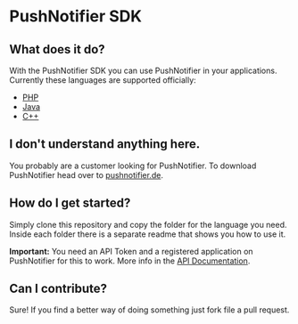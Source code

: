 # PushNotifier SDK

## What does it do?

With the PushNotifier SDK you can use PushNotifier in your applications. Currently these languages are supported officially:

- [PHP](https://github.com/bluefirex/PushNotifier-SDK/tree/master/PHP)
- [Java](https://github.com/bluefirex/PushNotifier-SDK/tree/master/Java)
- [C++](https://github.com/bluefirex/PushNotifier-SDK/tree/master/CPP)

## I don't understand anything here.

You probably are a customer looking for PushNotifier. To download PushNotifier head over to [pushnotifier.de](http://pushnotifier.de).


## How do I get started?

Simply clone this repository and copy the folder for the language you need. Inside each folder there is a separate readme that shows you how to use it.

**Important:** You need an API Token and a registered application on PushNotifier for this to work. More info in the [API Documentation](http://a.pushnotifier.de/).

## Can I contribute?

Sure! If you find a better way of doing something just fork file a pull request.
